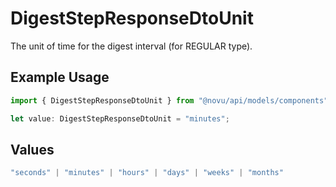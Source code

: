 # DigestStepResponseDtoUnit

The unit of time for the digest interval (for REGULAR type).

## Example Usage

```typescript
import { DigestStepResponseDtoUnit } from "@novu/api/models/components";

let value: DigestStepResponseDtoUnit = "minutes";
```

## Values

```typescript
"seconds" | "minutes" | "hours" | "days" | "weeks" | "months"
```